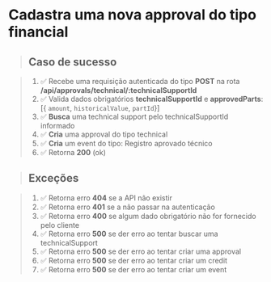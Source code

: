 # Cadastra uma nova approval do tipo financial

> ## Caso de sucesso

> 1. ✅ Recebe uma requisição autenticada do tipo **POST** na rota **/api/approvals/technical/:technicalSupportId**
> 2. ✅ Valida dados obrigatórios **technicalSupportId** e **approvedParts**:[{ `amount`, `historicalValue`, `partId`}]
> 3. ✅ **Busca** uma technical support pelo technicalSupportId informado
> 4. ✅ **Cria** uma approval do tipo technical
> 5. ✅ **Cria** um event do tipo: Registro aprovado técnico
> 6. ✅ Retorna **200** (ok)

> ## Exceções

> 1. ✅ Retorna erro **404** se a API não existir
> 2. ✅ Retorna erro **401** se a não passar na autenticação
> 3. ✅ Retorna erro **400** se algum dado obrigatório não for fornecido pelo cliente
> 4. ✅ Retorna erro **500** se der erro ao tentar buscar uma technicalSupport
> 5. ✅ Retorna erro **500** se der erro ao tentar criar uma approval
> 6. ✅ Retorna erro **500** se der erro ao tentar criar um credit
> 7. ✅ Retorna erro **500** se der erro ao tentar criar um event


